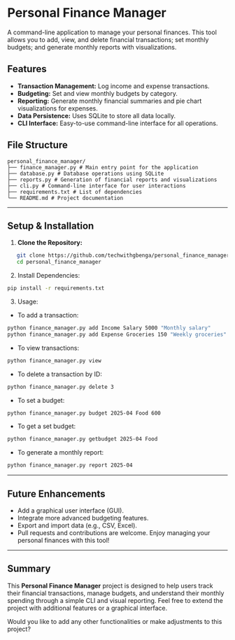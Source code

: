# Personal Finance Manager

A command-line application to manage your personal finances. This tool allows you to add, view, and delete financial transactions; set monthly budgets; and generate monthly reports with visualizations.

## Features

- **Transaction Management:** Log income and expense transactions.
- **Budgeting:** Set and view monthly budgets by category.
- **Reporting:** Generate monthly financial summaries and pie chart visualizations for expenses.
- **Data Persistence:** Uses SQLite to store all data locally.
- **CLI Interface:** Easy-to-use command-line interface for all operations.

## File Structure
```plaintext
personal_finance_manager/
├── finance_manager.py # Main entry point for the application
├── database.py # Database operations using SQLite
├── reports.py # Generation of financial reports and visualizations
├── cli.py # Command-line interface for user interactions
├── requirements.txt # List of dependencies
└── README.md # Project documentation
```
---

## Setup & Installation

1. **Clone the Repository:**
```bash
   git clone https://github.com/techwithgbenga/personal_finance_manager.git
   cd personal_finance_manager
```
2. Install Dependencies:
```bash
pip install -r requirements.txt
```
3. Usage:
- To add a transaction:

```bash
python finance_manager.py add Income Salary 5000 "Monthly salary"
python finance_manager.py add Expense Groceries 150 "Weekly groceries"
```
- To view transactions:
```bash
python finance_manager.py view
```
- To delete a transaction by ID:
```bash
python finance_manager.py delete 3
```

- To set a budget:
```bash
python finance_manager.py budget 2025-04 Food 600
```

- To get a set budget:
```bash
python finance_manager.py getbudget 2025-04 Food
```

- To generate a monthly report:
```bash
python finance_manager.py report 2025-04
```

---

## Future Enhancements
- Add a graphical user interface (GUI).
- Integrate more advanced budgeting features.
- Export and import data (e.g., CSV, Excel).
- Pull requests and contributions are welcome. Enjoy managing your personal finances with this tool!

---

## Summary

This **Personal Finance Manager** project is designed to help users track their financial transactions, manage budgets, and understand their monthly spending through a simple CLI and visual reporting. Feel free to extend the project with additional features or a graphical interface.

Would you like to add any other functionalities or make adjustments to this project?
